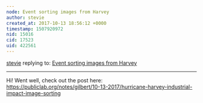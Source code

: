 ```yaml
---
node: Event sorting images from Harvey 
author: stevie
created_at: 2017-10-13 18:56:12 +0000
timestamp: 1507920972
nid: 15016
cid: 17523
uid: 422561
---
```




[stevie](../profile/stevie) replying to: [Event sorting images from Harvey ](../notes/stevie/10-10-2017/event-sorting-images-from-harvey)

----
Hi! Went well, check out the post here: https://publiclab.org/notes/gilbert/10-13-2017/hurricane-harvey-industrial-impact-image-sorting